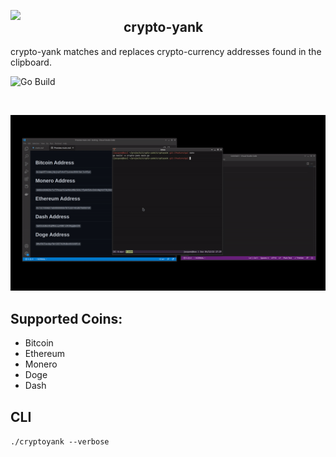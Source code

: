 <img src=".github/logo.png" width="181" align="left"></img>

## crypto-yank

crypto-yank matches and replaces crypto-currency addresses found in the clipboard. 

![Go Build](https://github.com/jacques-andre/crypto-yank/actions/workflows/main.yml/badge.svg)

<br>

<img src=".github/demo.gif"></img>

## Supported Coins:

- Bitcoin
- Ethereum
- Monero
- Doge
- Dash

## CLI 

`./cryptoyank --verbose`
